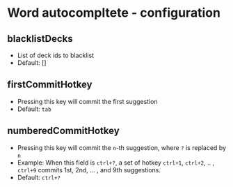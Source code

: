 <!--
 Copyright (C) 2020 Hyun Woo Park
 
 This program is free software: you can redistribute it and/or modify
 it under the terms of the GNU Affero General Public License as
 published by the Free Software Foundation, either version 3 of the
 License, or (at your option) any later version.
 
 This program is distributed in the hope that it will be useful,
 but WITHOUT ANY WARRANTY; without even the implied warranty of
 MERCHANTABILITY or FITNESS FOR A PARTICULAR PURPOSE.  See the
 GNU Affero General Public License for more details.
 
 You should have received a copy of the GNU Affero General Public License
 along with this program.  If not, see <http://www.gnu.org/licenses/>.
-->

# Word autocompltete - configuration

## blacklistDecks

- List of deck ids to blacklist
- Default: []
  
## firstCommitHotkey

- Pressing this key will commit the first suggestion
- Default: `tab`

## numberedCommitHotkey

- Pressing this key will commit the `n`-th suggestion, where `?` is replaced by `n`
- Example: When this field is `ctrl+?`, a set of hotkey `ctrl+1`, `ctrl+2`, .. , `ctrl+9` commits 1st, 2nd, ... , and 9th suggestions.
- Default: `ctrl+?`
